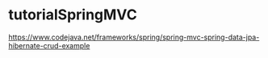# tutorialSpringMVC
https://www.codejava.net/frameworks/spring/spring-mvc-spring-data-jpa-hibernate-crud-example
